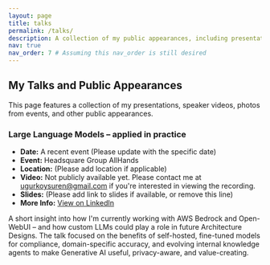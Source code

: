 ```yaml
---
layout: page
title: talks
permalink: /talks/
description: A collection of my public appearances, including presentations, speaker videos, and photos.
nav: true
nav_order: 7 # Assuming this nav_order is still desired
---
```


## My Talks and Public Appearances

This page features a collection of my presentations, speaker videos, photos from events, and other public appearances. 



### Large Language Models – applied in practice

*   **Date:** A recent event (Please update with the specific date)
*   **Event:** Headsquare Group AllHands
*   **Location:** (Please add location if applicable)
*   **Video:** Not publicly available yet. Please contact me at ugurkoysuren@gmail.com if you're interested in viewing the recording.
*   **Slides:** (Please add link to slides if available, or remove this line)
*   **More Info:** [View on LinkedIn](https://www.linkedin.com/feed/update/urn:li:activity:7330963123207639041/)

A short insight into how I'm currently working with AWS Bedrock and Open-WebUI – and how custom LLMs could play a role in future Architecture Designs. The talk focused on the benefits of self-hosted, fine-tuned models for compliance, domain-specific accuracy, and evolving internal knowledge agents to make Generative AI useful, privacy-aware, and value-creating.

